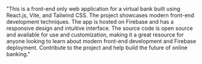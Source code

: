 "This is a front-end only web application for a virtual bank built using React.js, Vite, and Tailwind CSS. The project showcases modern front-end development techniques.
The app is hosted on Firebase and has a responsive design and intuitive interface. The source code is open source and available for use and customization, making it a great resource for anyone looking to learn about modern front-end development and Firebase deployment. Contribute to the project and help build the future of online banking."
